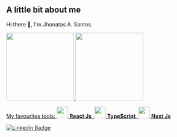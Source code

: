 ## A little bit about me

Hi there 👋, I'm Jhonatas A. Santos.

<div>
 <a href="https://www.github.com/devjosecarlosteles">
  <img height="180em" src="https://github-readme-stats.vercel.app/api?username=John-Cooper01&show_icons=true&theme=dark&include_all_commits=true&count_private=true"/>
  <img height="180em" src="https://github-readme-stats.vercel.app/api/top-langs/?username=John-Cooper01&layout=compact&langs_count=16&theme=dark"/>
</div>

My favourites tools: <img src="https://i.ibb.co/4RHMmLQ/react.png" width="30"/> <b>React Js</b>, <img src="https://i.ibb.co/PZ2XZgr/ts.png" width="30"/> <b>TypeScript</b>, <img src="https://i.ibb.co/LhK60DB/next-js-logo-8-FCFF51-DD2-seeklogo-com.png" width="30"/> <b>Next Js</b>

[![Linkedin Badge](https://img.shields.io/badge/-Jhonatas%20A.%20Santos-blue?style=flat-square&logo=Linkedin&logoColor=white&link=https://www.linkedin.com/in/jhonatas-a-santos-a11a3b199/)](https://www.linkedin.com/in/jhonatas-a-santos-a11a3b199/)


<!--
**John-Cooper01/John-Cooper01** is a ✨ _special_ ✨ repository because its `README.md` (this file) appears on your GitHub profile.

Here are some ideas to get you started:

- 🔭 I’m currently working on ...
- 🌱 I’m currently learning ...
- 👯 I’m looking to collaborate on ...
- 🤔 I’m looking for help with ...
- 💬 Ask me about ...
- 📫 How to reach me: ...
- 😄 Pronouns: ...
- ⚡ Fun fact: ...
-->

